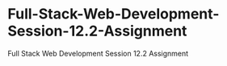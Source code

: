 # Full-Stack-Web-Development-Session-12.2-Assignment
Full Stack Web Development Session 12.2 Assignment
